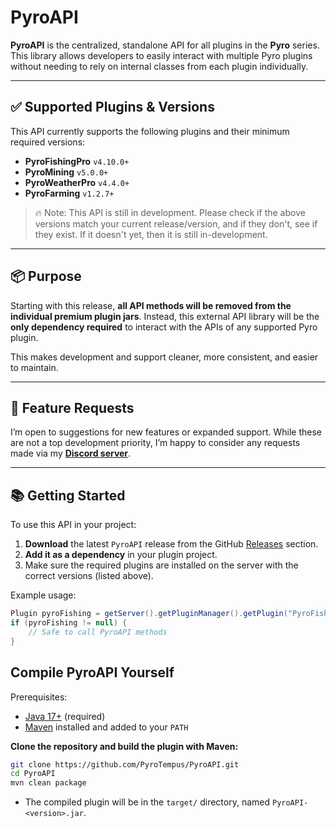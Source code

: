 # PyroAPI

**PyroAPI** is the centralized, standalone API for all plugins in the **Pyro** series. This library allows developers to easily interact with multiple Pyro plugins without needing to rely on internal classes from each plugin individually.

---

## ✅ Supported Plugins & Versions

This API currently supports the following plugins and their minimum required versions:

- **PyroFishingPro** `v4.10.0+`
- **PyroMining** `v5.0.0+`
- **PyroWeatherPro** `v4.4.0+`
- **PyroFarming** `v1.2.7+`

> 🔥 Note: This API is still in development. Please check if the above versions match your current release/version, and if they don't, see if they exist. If it doesn't yet, then it is still in-development.

---

## 📦 Purpose

Starting with this release, **all API methods will be removed from the individual premium plugin jars**. Instead, this external API library will be the **only dependency required** to interact with the APIs of any supported Pyro plugin.

This makes development and support cleaner, more consistent, and easier to maintain.

---

## 💬 Feature Requests

I’m open to suggestions for new features or expanded support. While these are not a top development priority, I’m happy to consider any requests made via my **[Discord server](https://discord.gg/zNtFN3m)**.

---

## 📚 Getting Started

To use this API in your project:

1. **Download** the latest `PyroAPI` release from the GitHub [Releases](../../releases) section.
2. **Add it as a dependency** in your plugin project.
3. Make sure the required plugins are installed on the server with the correct versions (listed above).

Example usage:

```java
Plugin pyroFishing = getServer().getPluginManager().getPlugin("PyroFishingPro");
if (pyroFishing != null) {
    // Safe to call PyroAPI methods
}
```
## Compile PyroAPI Yourself
Prerequisites:
* [Java 17+](https://adoptopenjdk.net/) (required)
* [Maven](https://maven.apache.org/download.cgi) installed and added to your `PATH`

**Clone the repository and build the plugin with Maven:**
```bash
git clone https://github.com/PyroTempus/PyroAPI.git
cd PyroAPI
mvn clean package
```
* The compiled plugin will be in the `target/` directory, named `PyroAPI-<version>.jar`.
